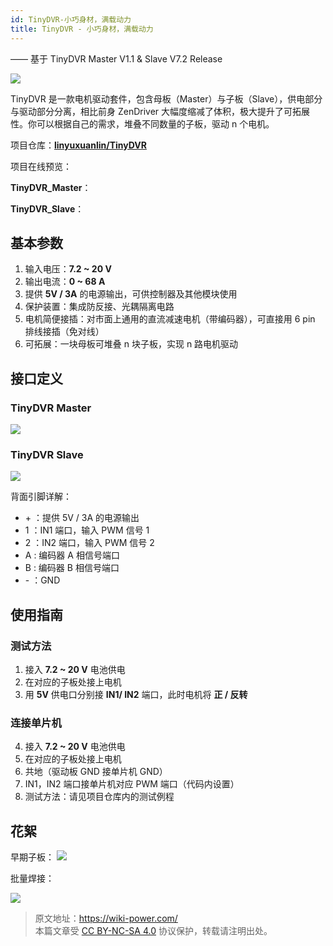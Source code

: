 ```yaml
---
id: TinyDVR-小巧身材，满载动力
title: TinyDVR - 小巧身材，满载动力
---
```


—— 基于 TinyDVR Master V1.1 & Slave V7.2 Release

![](https://wiki-media-1253965369.cos.ap-guangzhou.myqcloud.com/img/20200125191345.jpg)

TinyDVR 是一款电机驱动套件，包含母板（Master）与子板（Slave），供电部分与驱动部分分离，相比前身 ZenDriver 大幅度缩减了体积，极大提升了可拓展性。你可以根据自己的需求，堆叠不同数量的子板，驱动 n 个电机。

项目仓库：[**linyuxuanlin/TinyDVR**](https://github.com/linyuxuanlin/TinyDVR)

项目在线预览：

**TinyDVR_Master**：

<div class="altium-iframe-viewer">
  <div
    class="altium-ecad-viewer"
    data-project-src="https://github.com/linyuxuanlin/TinyDVR/raw/master/TinyDVR_Master.zip"
  ></div>
</div>

**TinyDVR_Slave**：

<div class="altium-iframe-viewer-2">
  <div
    class="altium-ecad-viewer"
    data-project-src="https://github.com/linyuxuanlin/TinyDVR/raw/master/TinyDVR_Master.zip"
  ></div>
</div>

<div class="altium-iframe-viewer">
  <div
    class="altium-ecad-viewer"
    data-project-src="https://github.com/linyuxuanlin/TinyDVR/raw/master/TinyDVR_Slave.zip"
  ></div>
</div>

## 基本参数

1. 输入电压：**7.2 ~ 20 V**
2. 输出电流：**0 ~ 68 A**
3. 提供 **5V / 3A** 的电源输出，可供控制器及其他模块使用
4. 保护装置：集成防反接、光耦隔离电路
5. 电机简便接插：对市面上通用的直流减速电机（带编码器），可直接用 6 pin 排线接插（免对线）
6. 可拓展：一块母板可堆叠 n 块子板，实现 n 路电机驱动

## 接口定义

### TinyDVR Master

![](https://wiki-media-1253965369.cos.ap-guangzhou.myqcloud.com/img/20200125191439.png)

### TinyDVR Slave

![](https://wiki-media-1253965369.cos.ap-guangzhou.myqcloud.com/img/20200125191457.png)

背面引脚详解：

- \+ ：提供 5V / 3A 的电源输出
- 1 ：IN1 端口，输入 PWM 信号 1
- 2 ：IN2 端口，输入 PWM 信号 2
- A : 编码器 A 相信号端口
- B : 编码器 B 相信号端口
- \- ：GND

## 使用指南

### 测试方法

1. 接入 **7.2 ~ 20 V** 电池供电
2. 在对应的子板处接上电机
3. 用 **5V** 供电口分别接 **IN1/ IN2** 端口，此时电机将 **正 / 反转**

### 连接单片机

4. 接入 **7.2 ~ 20 V** 电池供电
5. 在对应的子板处接上电机
6. 共地（驱动板 GND 接单片机 GND）
7. IN1，IN2 端口接单片机对应 PWM 端口（代码内设置）
8. 测试方法：请见项目仓库内的测试例程

## 花絮

早期子板：
![](https://wiki-media-1253965369.cos.ap-guangzhou.myqcloud.com/img/20200311182442.jpg)

批量焊接：

![](https://wiki-media-1253965369.cos.ap-guangzhou.myqcloud.com/img/20200311182441.jpg)

> 原文地址：<https://wiki-power.com/>  
> 本篇文章受 [CC BY-NC-SA 4.0](https://creativecommons.org/licenses/by/4.0/deed.zh) 协议保护，转载请注明出处。
